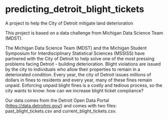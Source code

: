 # predicting_detroit_blight_tickets
A project to help the City of Detroit mitigate land deterioration

This project is based on a data challenge from Michigan Data Science Team (MDST).

The Michigan Data Science Team (MDST) and the Michigan Student Symposium for Interdisciplinary Statistical Sciences (MSSISS) have partnered with the City of Detroit to help solve one of the most pressing problems facing Detroit - building deterioration. Blight violations are issued by the city to individuals who allow their properties to remain in a deteriorated condition. Every year, the city of Detroit issues millions of dollars in fines to residents and every year, many of these fines remain unpaid. Enforcing unpaid blight fines is a costly and tedious process, so the city wants to know: how can we increase blight ticket compliance?

Our data comes from the Detroit Open Data Portal (https://data.detroitmi.gov/) and comes with two files: past_blight_tickets.csv and current_blight_tickets.csv.
